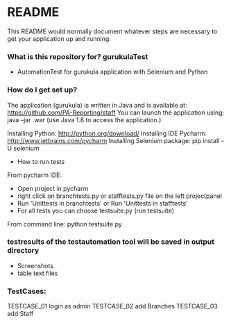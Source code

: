 # README #

This README would normally document whatever steps are necessary to get your application up and running.

### What is this repository for? gurukulaTest

* AutomationTest for gurukula application with Selenium and Python

### How do I get set up? ###

The application (gurukula) is written in Java and is available at: https://github.com/PA-Reporting/staff
You can launch the application using: java –jar .war (use Java 1.8 to access the application.)

Installing Python: http://python.org/download/
Installing IDE Pycharm: http://www.jetbrains.com/pycharm
Installing Selenium package: pip install -U selenium

* How to run tests

From pycharm IDE:
- Open project in pycharm
- right click on branchtests.py or stafftests.py file on the left projectpanel
- Run 'Unittests in branchtests' or Run 'Unittests in stafftests'
- For all tests you can choose testsuite.py (run testsuite)

From command line:
python testsuite.py

### testresults of the testautomation tool will be saved in output directory
 - Screenshots
 - table text files

### TestCases:
TESTCASE_01 login as admin
TESTCASE_02 add Branches
TESTCASE_03 add Staff




